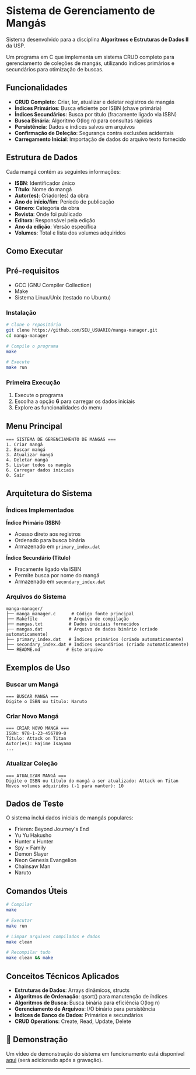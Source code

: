 # Sistema de Gerenciamento de Mangás

Sistema desenvolvido para a disciplina **Algoritmos e Estruturas de Dados II** da USP.

Um programa em C que implementa um sistema CRUD completo para gerenciamento de coleções de mangás, utilizando índices primários e secundários para otimização de buscas.

## Funcionalidades

- **CRUD Completo**: Criar, ler, atualizar e deletar registros de mangás
- **Índices Primários**: Busca eficiente por ISBN (chave primária)
- **Índices Secundários**: Busca por título (fracamente ligado via ISBN)
- **Busca Binária**: Algoritmo O(log n) para consultas rápidas
- **Persistência**: Dados e índices salvos em arquivos
- **Confirmação de Deleção**: Segurança contra exclusões acidentais
- **Carregamento Inicial**: Importação de dados do arquivo texto fornecido

## Estrutura de Dados

Cada mangá contém as seguintes informações:
- **ISBN**: Identificador único
- **Título**: Nome do mangá
- **Autor(es)**: Criador(es) da obra
- **Ano de início/fim**: Período de publicação
- **Gênero**: Categoria da obra
- **Revista**: Onde foi publicado
- **Editora**: Responsável pela edição
- **Ano da edição**: Versão específica
- **Volumes**: Total e lista dos volumes adquiridos

## Como Executar

## Pré-requisitos
- GCC (GNU Compiler Collection)
- Make
- Sistema Linux/Unix (testado no Ubuntu)

### Instalação
```bash
# Clone o repositório
git clone https://github.com/SEU_USUARIO/manga-manager.git
cd manga-manager

# Compile o programa
make

# Execute
make run
```

### Primeira Execução
1. Execute o programa
2. Escolha a opção **6** para carregar os dados iniciais
3. Explore as funcionalidades do menu

## Menu Principal

```
=== SISTEMA DE GERENCIAMENTO DE MANGÁS ===
1. Criar mangá
2. Buscar mangá
3. Atualizar mangá
4. Deletar mangá
5. Listar todos os mangás
6. Carregar dados iniciais
0. Sair
```

## Arquitetura do Sistema

### Índices Implementados

**Índice Primário (ISBN)**
- Acesso direto aos registros
- Ordenado para busca binária
- Armazenado em `primary_index.dat`

**Índice Secundário (Título)**
- Fracamente ligado via ISBN
- Permite busca por nome do mangá
- Armazenado em `secondary_index.dat`

### Arquivos do Sistema
```
manga-manager/
├── manga_manager.c      # Código fonte principal
├── Makefile            # Arquivo de compilação
├── mangas.txt          # Dados iniciais fornecidos
├── mangas.dat          # Arquivo de dados binário (criado automaticamente)
├── primary_index.dat   # Índices primários (criado automaticamente)
├── secondary_index.dat # Índices secundários (criado automaticamente)
└── README.md          # Este arquivo
```

## Exemplos de Uso

### Buscar um Mangá
```
=== BUSCAR MANGÁ ===
Digite o ISBN ou título: Naruto
```

### Criar Novo Mangá
```
=== CRIAR NOVO MANGÁ ===
ISBN: 978-1-23-456789-0
Título: Attack on Titan
Autor(es): Hajime Isayama
...
```

### Atualizar Coleção
```
=== ATUALIZAR MANGÁ ===
Digite o ISBN ou título do mangá a ser atualizado: Attack on Titan
Novos volumes adquiridos (-1 para manter): 10
```

## Dados de Teste

O sistema inclui dados iniciais de mangás populares:
- Frieren: Beyond Journey's End
- Yu Yu Hakusho
- Hunter x Hunter
- Spy × Family
- Demon Slayer
- Neon Genesis Evangelion
- Chainsaw Man
- Naruto

## Comandos Úteis

```bash
# Compilar
make

# Executar
make run

# Limpar arquivos compilados e dados
make clean

# Recompilar tudo
make clean && make
```

## Conceitos Técnicos Aplicados

- **Estruturas de Dados**: Arrays dinâmicos, structs
- **Algoritmos de Ordenação**: qsort() para manutenção de índices
- **Algoritmos de Busca**: Busca binária para eficiência O(log n)
- **Gerenciamento de Arquivos**: I/O binário para persistência
- **Índices de Banco de Dados**: Primários e secundários
- **CRUD Operations**: Create, Read, Update, Delete

## 🎥 Demonstração

Um vídeo de demonstração do sistema em funcionamento está disponível [aqui](link_do_video) (será adicionado após a gravação).

---

